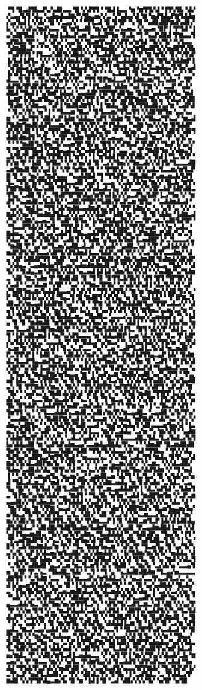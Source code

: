 ▝▜▝▉▃▟▜▙▃▛▃▚▟▊▃▃▝█▝▞▟▜▜▝▝▉▟▐▃▃▝▅▝▆▜▜▞▟▝▐▜▚▜▙▝▟▞▞▃▄▞▙▜▝▟▃▝▃▟▅▟▄▟▇▞▚▜▙▃▅▞▞▃▝▞▚▟▄▞▟▝▇▝▅▟▜▟▄▛▇▜▟▟▅▞▄▞▙▟▐▝▞▟▞▝█▝▞▃▄▞▞▝▝▜▜▃▟▝▉▝▊▜▛▝▚▝█▝▚▟▉▟█▛▇▟▚▟▊▞▙▝▞▝▞▟▚▞▆▟▚▃▃▝█▝▆▜▃▟▉▝▆▞▅▜▛▃▚▃▅▃▝▞▄▃▅▝▉▛▐▝▛▜▟▝▐▃▚▟█▜▙▟▝▝▐▞▅▟▐▃▙▃▛▃▆▝▄▃▙▟▛▜▅▝▊▃▙▝▜▝▚▃▛▟▉▟▝▛▇▃▃▜▃▛▇▟▃▜▛▝▃▞▝▟▚▞▝▃▄▜▞▝█▃▆▜▚▃▛▞▟▜▚▞▅▜▟▝▜▞▞▜▞▝▚▜▃▃▝▟▆▟▉▃▛▝▝▝▚▝▉▟▝▞▄▟▉▞▞▝▛▜▅▟▉▞▝▞▄▞▆▜▙▟█▜▞▞▅▟█▜▚▜▙▝▚▟▜▜▜▝▐▜▃▃▞▟▉▜▞▟█▟▞▝▞▜▃▟▟▜▄▞▙▃▜▝▛▝▇▝▆▜▞▝▊▞▚▜▚▛▐▞▙▟▐▟▜▃▝▞▞▝▐▟▞▟▆▟▞▟▊▃▝▝█▟▞▜▃▟▟▟▊▃▜▝▊▝▇▜▄▜▟▟▆▛▐▝▟▜▟▃▞▞▃▟▚▃▝▞▝▟▝▟▟▃▟▜▞▞▜▝▐▝▜▃▙▞▜▟▐▃▜▃▆▟▄▃▜▞▙▞▃▟▐▞▟▜▃▜▜▜▟▝▊▃▄▞▜▞▆▝█▝▃▝▛▝▝▝▚▃▙▟▐▝█▝▅▟▃▝▐▞▙▝▃▞▝▝▚▟▃▃▜▝▉▝▃▜▚▞▆▞▅▜▞▞▛▃▝▜▜▝▊▛▇▟▃▃▞▛▐▟▇▃▆▞▜▃▚▟▅▝▃▜▛▟▟▜▙▜▛▟▛▟▜▃▞▟▃▞▃▝▞▃▛▝▐▜▃▟▅▝▟▟▅▝▚▟▝▛▇▝▞▝▃▃▛▝▚▟▞▟█▟▝▜▙▟▐▝▄▜▅▛▐▟▄▟▝▃▄▟▟▛▐▜▛▜▛▟▉▜▅▝█▟█▝▄▟▃▟▜▜▄▝▅▟▐▃▆▛▐▞▙▃▆▜▙▃▜▜▞▞▞▟▛▞▛▛▐▝▚▞▟▞▚▟▜▛▇▟▅▝▉▞▄▝▛▟▃▞▛▟▉▝▊▟▆▝▞▟▆▃▄▝▚▛▐▝▇▟▉▟▇▜▚▝▐▝▇▟▄▝█▞▜▞▜▜▙▟▊▞▄▞▆▝▃▟▛▟▝▝▊▃▚▜▚▝▅▝▐▝▝▜▃▃▆▝▇▃▞▝▊▜▃▃▆▞▜▜▃▜▜▝▞▟▉▜▛▜▅▝▄▃▚▃▆▝▝▃▙▞▜▜▝▟▉▞▄▛▐▟▆▝▟▟▄▃▚▟▜▝▟▟▆▝▇▝▆▞▞▜▙▃▞▜▚▃▞▝▆▃▟▛▇▟▆▜▅▟▊▟▟▜▃▃▆▞▚▝▇▜▞▞▛▞▃▛▐▜▟▃▄▝▚▟▇▝▅▞▞▞▆▝▉▜▟▟▛▟▚▜▞▟█▝▐▝▚▞▜▜▚▟▇▃▜▞▜▝▄▜▃▜▅▝▛▝▟▞▅▞▚▃▚▃▟▟▝▟▉▜▝▟▉▜▟▟▉▟▆▟▜▝▚▜▃▝▃▜▛▃▜▟▆▝▉▜▚▜▞▃▅▃▄▝▜▝▟▃▟▝▆▃▞▝▛▝▄▜▞▃▝▝▝▝▆▟▊▜▄▜▅▞▜▞▃▃▅▜▛▝█▞▄▝▉▜▝▞▚▛▇▃▛▝▛▟▛▞▝▜▄▛▐▞▄▞▞▜▝▜▞▜▛▜▙▟▝▞▜▜▄▃▟▃▜▞▚▟▆▜▅▜▟▜▝▃▃▝▃▝▛▝▇▟▊▜▅▝▞▟▅▃▜▃▙▜▙▜▚▟▜▟▄▜▜▜▙▜▜▝▆▜▚▝▐▝▆▜▟▟▐▜▛▞▛▟█▞▚▝▉▟▐▝▜▃▜▞▛▝▛▞▆▝▛▝▐▟▊▝▆▜▙▞▝▞▚▞▅▞▟▝▉▝▃▞▞▜▅▞▞▜▅▃▟▞▞▟▐▜▞▜▃▃▃▟█▃▅▜▅▟▊▜▛▞▄▟▐▞▝▞▛▝▅▜▅▝▉▝▝▝▛▜▛▞▄▝▟▝▛▞▄▟▃▜▃▃▆▞▆▜▃▛▇▝▊▝▃▝▅▞▃▞▆▟▚▃▃▝▚▃▟▟█▟▝▜▝▜▜▟▜▃▝▜▙▟▇▃▛▃▅▃▅▃▙▜▟▜▜▃▝▜▜▞▜▞▛▜▟▞▛▜▜▃▃▟█▝▄▟▚▝▃▃▄▝▞▃▙▞▟▞▆▝▆▞▞▝█▃▙▝▆▜▚▛▇▛▇▟█▞▙▃▚▟▉▝▜▜▞▝▆▃▞▟▚▟▃▟▃▜▄▝▟▞▃▃▞▞▚▜▛▃▙▛▐▟▛▟▉▃▜▜▄▝▃▟▉▝▊▞▃▝▉▟▛▜▛▜▛▟▄▞▆▜▚▟▐▞▞▞▄▃▟▜▄▜▟▛▐▃▞▜▅▝▞▝▆▟▜▝▚▃▆▟▊▃▜▃▙▜▞▝▃▟▉▞▛▜▛▞▜▟▉▞▛▃▛▃▆▝█▜▄▝▝▃▟▟▆▟▃▟▝▝▃▞▃▝▆▟▐▃▝▜▜▝▟▞▅▟▇▃▄▟▆▟▚▃▚▟▚▝▛▛▐▟▆▞▄▝▃▝▄▜▝▃▝▞▞▝▇▟▞▞▅▞▛▜▅▟▇▟▜▟▃▞▞▞▃▞▞▞▟▟▛▝▐▟▉▝▆▝▃▝▊▝█▝▟▟▅▝▐▟▇▃▟▞▚▞▝▟▇▞▄▃▅▃▜▝▚▟▛▝▉▜▅▝▐▞▆▟▜▟▄▟▜▞▞▃▃▜▛▃▆▃▚▟▉▜▟▜▛▝▝▜▃▃▛▜▟▞▟▝▅▜▃▝▜▜▚▛▐▝▚▝▃▃▛▜▚▜▟▟▞▜▚▜▚▃▆▝▝▞▅▝▃▟▃▝▇▟▅▃▝▃▟▝▆▞▃▞▃▟▟▜▝▜▙▃▄▟▟▜▛▞▜▟▉▜▅▝▃▛▇▟▇▃▛▟▉▞▚▞▃▜▛▟▄▞▚▞▜▞▚▜▙▜▟▝▃▟▊▜▝▞▜▟▆▝▄▜▄▞▙▜▅▛▐▃▅▟█▛▐▞▃▜▃▃▃▞▄▝▆▟█▝▛▝▄▞▄▞▜▃▅▞▄▟█▃▟▃▟▝▚▞▄▟▞▝▄▟▉▃▚▟▝▞▛▝▄▟▐▟▞▟▞▝▅▟▛▟▜▞▅▜▃▃▞▟▛▜▞▟▜▟▅▟▐▃▃▜▟▟▚▞▜▝▛▞▝▞▃▞▜▞▛▃▃▟▆▞▝▟▄▝▟▛▐▟█▟▛▜▜▝▜▟▛▝▄▟▝▃▞▟▚▛▇▟▊▟▚▟▇▞▙▟▆▟█▝▊▟▆▟▞▟▛▟▛▝▞▟▄▃▝▃▄▟▆▟▅▜▜▃▅▞▄▟▅▟▆▟▆▟▊▃▛▝▛▞▞▟▊▃▛▞▆▃▄▝▜▟▞▝▝▟▜▞▝▝▊▟▄▃▆▝▟▜▜▞▞▟▟▝▅▃▅▟▐▟▐▟▝▟▆▞▙▞▛▞▟▝▝▞▅▟█▞▚▞▜▟▆▃▝▟▊▝▇▃▚▟▅▝▛▝▉▟▊▟▊▝▊▝▜▝▊▝▊▜▜▃▙▜▙▜▝▟▜▝█▜▝▜▛▜▛▞▟▞▃▟▝▝▃▞▟▃▆▝▚▜▛▝▝▃▞▝▞▜▅▃▜▛▇▞▝▃▚▟▞▟▚▟▐▝▟▃▜▞▚▜▝▃▛▞▜▟▉▜▅▃▆▞▙▟▟▜▃▃▄▜▝▟▚▜▝▝▜▜▝▟▜▜▞▝▆▝▅▝▅▟▆▞▞▟█▝▊▞▄▝▛▝▜▞▟▟▐▞▄▞▞▟▝▜▄▃▜▝█▝▇▟█▜▝▟▚▜▄▝▅▝▉▝▅▟▐▟▞▝▝▛▐▛▇▃▜▟▊▃▛▞▆▃▄▟▐▟▟▛▇▝▄▞▝▝▊▝▝▛▇▝▟▝▚▛▇▟▟▟▉▜▄▞▜▜▛▃▟▃▞▞▝▟▄▜▝▞▟▟▐▟▚▝▊▝▅▞▅▝█▛▐▃▚▝▜▝▄▞▛▞▟▜▝▟▜▝▇▜▅▃▚▃▆▞▃▞▆▝▚▟▞▝▊▜▅▞▅▟▉▞▄▜▙▟▟▃▆▃▝▜▙▟▉▃▝▃▃▃▞▃▜▟▄▞▞▃▅▟▄▟▚▝▚▝▐▟▄▝▊▝▊▝▇▟▇▟▊▝▆▜▟▜▙▞▙▟▚▜▅▞▅▝▛▞▃▝▟▟▐▝▝▝▜▝▞▟▐▟▅▜▅▝▇▃▃▜▃▃▟▜▟▟█▜▅▟█▞▛▝▝▞▄▜▟▜▅▜▟▟▛▟▐▜▃▝▉▜▝▟▞▞▛▝▟▟▐▃▝▞▜▝▐▟▚▟▉▃▆▟▐▝▅▞▚▞▟▜▃▃▃▝▅▝▟▟▄▟▉▛▐▃▅▝▟▃▚▜▛▝▊▃▝▛▐▟▛▞▄▜▟▞▞▟▞▃▝▃▃▃▙▝▛▝▛▝▉▟▃▞▚▞▆▃▞▝▚▝▞▟▄▜▟▞▞▜▜▞▅▝▄▞▛▟▚▃▆▝▇▝▟▜▚▃▞▟▐▝▊▃▚▃▛▃▃▝▚▞▝▃▅▝▃▟▛▜▃▟▐▃▜▞▟▝▆▃▆▟▉▝▛▃▜▜▚▛▐▝▐▟▉▝▄▃▝▟▉▟▞▞▆▟▚▝▄▟▞▜▃▛▇▟▐▟▜▜▄▃▄▛▐▟▞▝▉▟▇▟▃▜▃▃▛▜▄▃▆▟▜▃▛▃▜▞▝▝▐▞▟▞▛▜▅▟▞▝▉▝▄▜▅▝▉▝▃▟▜▝▐▛▐▜▞▟▞▟▛▞▚▞▟▛▐▃▟▜▚▜▜▟▛▃▜▟▟▝▅▞▛▝▊▟▜▃▚▃▟▃▛▟▝▜▄▟▅▃▛▃▃▝▄▝▞▜▄▞▙▝▆▟▃▛▇▞▅▜▄▃▄▝▆▝▐▝▄▟▚▃▆▝▆▟█▞▄▟█▝▄▞▚▞▛▜▝▝▛▃▅▛▐▟▃▝▆▃▚▜▜▛▇▝▅▝▊▜▞▜▅▜▟▝▄▜▃▞▆▝▞▞▟▞▆▜▚▟▉▞▚▞▅▜▄▟▉▃▚▝▊▝▛▛▇▟▞▞▆▃▚▝▇▞▞▝▜▜▞▟▛▛▇▝▅▛▇▜▟▞▄▝▞▟▛▜▝▃▛▃▛▝▇▝█▞▝▝▄▟▚▃▚▝▇▟▊▟▞▟▞▟▝▟▚▛▐▞▚▝▄▝▟▜▟▝▆▟▇▝▜▜▛▛▐▃▚▞▟▃▟▞▄▞▝▝▚▃▃▜▙▞▅▃▟▞▛▝▚▃▚▝▊▝▜▝▇▃▄▝▅▜▝▞▄▜▛▝▐▜▄▜▞▜▚▝▅▜▙▝▉▜▟▟▚▃▙▟▟▜▜▞▅▟▛▃▆▟▚▟▞▝▆▜▝▝▝▛▇▝▅▝▐▝▃▜▙▃▛▝▟▜▝▜▅▜▜▝▄▝▝▞▜▃▃▟▟▟▚▃▅▟▊▃▚▟▊▞▆▞▛▞▆▃▄▟█▃▝▃▄▟▉▝▄▜▞▜▚▞▝▃▃▟▇▞▞▃▚▝▇▟▉▛▇▞▄▟▐▞▃▜▃▃▆▝▞▞▆▟▄▝▅▛▇▟▚▝▟▞▚▃▝▟▚▝▞▟▅▃▚▟█▜▄▝▝▃▚▜▟▞▛▞▜▟▊▃▃▟▝▝▆▟▚▞▅▟▄▜▝▟▊▃▃▃▅▜▅▞▟▝▐▃▅▃▚▜▟▜▝▃▚▟▛▝▚▃▜▝▉▃▞▟▐▃▃▝▇▞▛▃▟▟▄▝▃▞▆▝▚▝▇▞▟▜▝▝▄▟▇▞▟▟▆▜▅▜▚▟▝▞▞▞▚▝▃▟▃▞▄▟▞▞▝▝█▃▜▜▃▃▃▟█▃▜▟▃▜▃▞▙▟▃▞▙▜▙▞▟▟▄▟▉▝▆▝▄▟▜▟▚▟▅▃▄▞▃▃▆▟▄▟█▟▄▜▚▃▝▝▝▟▅▟▛▝▉▃▆▟▉▟▉▜▅▜▞▃▜▜▅▝▇▟▃▃▜▟█▞▜▟▉▝▜▜▞▜▞▟▃▃▞▟▞▜▟▝▜▜▙▃▝▝▛▞▞▟▄▜▟▜▄▞▚▟█▜▃▞▆▜▜▞▙▟▝▝▅▃▃▃▚▃▝▞▄▜▅▝▃▟▃▜▜▝▇▟▄▝▊▜▚▃▞▟▇▟▚▜▞▟▃▟▉▛▇▞▙▝▝▟▜▝▚▝▞▝▞▝▃▝▄▃▆▞▟▞▞▝▞▃▆▃▝▞▞▟▃▟▉▞▜▟▅▞▃▟▉▟▞▟▄▝▉▜▚▞▟▝▚▃▚▃▚▜▛▝▛▜▚▟▞▜▅▞▟▟▜▟▆▝▞▝▜▝▅▟▐▝▝▃▜▞▛▃▆▃▆▜▄▝▆▃▆▞▃▞▝▃▆▟▉▃▅▝▟▞▜▝▐▃▜▃▞▝█▝▄▜▟▞▄▞▅▟▝▜▟▃▟▃▆▃▛▝▆▟▝▝▚▟▝▜▛▞▜▞▞▟▇▃▅▟▄▝▆▝▊▟▚▟▅▝▃▜▟▃▝▃▄▜▄▝█▞▚▝▜▞▙▟▝▟▊▜▃▟▆▜▚▝▟▝▛▃▆▃▄▟▟▟▛▛▐▝▟▃▚▟▜▟▝▃▜▟▅▜▃▝▊▛▇▞▚▞▆▞▟▟▞▃▄▝▇▟▜▝▝▜▄▜▙▝▅▜▅▝▃▟▟▝▆▟█▜▅▜▅▝▞▃▛▃▆▃▄▟▊▞▞▜▚▟▅▃▙▝▃▜▜▟▟▟▝▞▃▟▚▜▃▝▝▞▛▞▆▝▟▃▜▞▞▞▃▝▟▃▝▟▝▝▇▞▛▟▄▝▇▝▞▛▇▝▄▃▟▝▞▟▉▞▚▜▛▝▝▟▅▜▝▟█▛▇▟▚▝█▃▅▜▄▃▅▞▙▞▅▜▙▃▞▜▞▜▚▞▟▜▜▃▝▃▜▃▝▟▊▞▝▟▊▝▛▃▞▟▝▞▚▃▆▃▃▞▙▃▜▜▜▝▆▞▆▞▞▟▊▞▆▝▊▝▜▟▜▜▃▜▄▜▞▝▛▟▇▃▃▛▐▝▊▝▟▟▊▃▆▜▃▛▐▟▞▟▐▟▉▟▄▟▜▟▜▟▃▞▝▟▊▟█▞▜▟█▜▙▟▆▞▙▟▆▜▄▃▞▞▄▟▊▝▛▃▄▟▆▟█▟▐▃▆▝▞▟▚▟▐▜▄▃▅▟▊▃▝▜▞▞▄▞▙▜▚▟▆▃▝▜▃▟▟▟▟▝▚▞▜▟▊▟▛▃▝▜▄▞▙▝▐▜▝▝▛▃▅▛▇▟▛▜▝▞▚▃▚▝▇▝▆▜▅▞▟▝▇▜▙▞▞▟▄▜▙▝▚▟▜▟█▃▜▝▊▝▐▝▅▝▊▜▝▃▙▜▅▟▇▟▄▞▆▝▛▞▝▜▃▝▇▟▅▜▅▃▆▝▝▟▚▞▛▝▜▃▅▜▄▝█▝▄▞▜▞▚▃▚▞▙▝▄▛▐▞▟▃▅▞▆▜▃▟█▞▚▞▞▟▅▟▟▞▚▝▐▞▜▟▆▞▆▞▙▜▞▝▅▟▟▃▝▟▝▝▐▃▙▝▆▛▐▟▅▞▚▞▚▟▚▜▃▜▜▞▟▜▙▟▝▞▞▞▟▝▉▜▃▝▊▝▄▝▇▟▝▞▟▃▜▝▃▜▞▞▚▟█▟█▝▄▃▞▃▆▝▆▃▜▃▆▜▝▟▚▝█▟▉▝▃▝▇▞▙▝▃▞▟▞▅▝▃▃▄▜▅▝▄▜▛▝▛▃▚▃▝▜▙▟█▃▜▟▞▝▃▜▝▝▜▝▄▝▚▃▙▟▉▟█▟▆▝▜▃▄▞▅▃▃▃▃▟▉▜▜▝▝▃▜▟▇▝▃▃▝▝▉▞▆▃▃▟▚▞▆▜▟▟▃▞▞▝▅▃▞▃▃▜▚▃▟▜▃▞▃▝▄▟▐▞▄▃▅▜▜▃▞▞▙▝▄▝█▝▐▝▟▃▟▞▟▟▆▞▜▞▝▝▚▝▉▝▄▞▄▟▇▟▞▝▉▃▙▞▃▝▐▜▄▜▙▜▅▜▃▞▛▃▅▃▆▟▊▟▃▞▙▝▟▃▆▟▞▞▙▜▞▟▅▝▐▝▃▞▞▃▞▞▅▝▄▝▚▟▞▝▞▃▚▞▟▜▃▟▞▞▝▟▉▟▄▞▄▝█▝▚▃▛▝▛▟▚▃▄▟▛▞▄▟▛▝▇▞▝▝▊▝▄▃▃▟▟▞▙▃▝▟▞▜▅▞▅▞▅▜▜▜▃▞▚▝▝▟▜▞▜▞▃▟▜▃▆▃▚▟▝▟█▝▞▞▄▞▛▝▛▝▞▞▅▝▊▜▝▞▃▝▆▃▛▟▄▟▞▃▟▞▄▞▟▜▟▝▝▟▉▜▚▞▄▟▟▜▞▞▚▞▜▃▜▟▟▃▛▜▝▃▙▞▅▞▚▜▚▝▅▜▟▞▃▝▄▝▊▝▞▝▜▟█▟▜▝▟▝▇▝▉▃▛▟▆▟▉▝▄▝█▝▐▞▃▝▄▟▞▞▚▝▊▝▆▞▆▜▙▝▟▜▟▜▄▝▟▟▟▟▐▃▆▝▊▝▐▞▛▝▉▝▃▞▆▝▟▜▄▟▃▝▇▃▞▃▄▞▄▟▟▝▟▞▝▟▅▞▄▝▊▜▚▃▃▜▝▝▉▃▙▜▛▜▚▟▚▃▟▃▟▝▛▝▉▜▚▟▜▝▞▝▆▞▆▃▜▃▙▃▄▝▚▜▜▃▛▝▚▃▚▞▃▃▞▞▟▝▊▜▃▝▞▞▆▝▝▜▙▃▞▜▞▜▙▞▟▃▞▜▅▝▚▃▝▃▚▛▐▞▛▜▄▛▇▞▜▟▐▟▉▞▜▟▛▜▚▟▅▟▄▞▚▟▚▜▟▃▜▃▜▟▛▞▙▟▚▟▝▟▟▞▅▟▝▞▚▟▊▜▜▝▄▞▜▃▙▟▚▝▊▟▚▟▉▜▚▞▆▛▐▟▃▟▅▞▆▟▃▝▛▝▞▟▊▞▆▜▃▟▐▃▅▟▅▃▃▝▞▝▅▜▝▛▐▝▆▞▞▜▚▞▞▟▄▟▞▃▙▝▆▃▅▞▚▝▛▝▉▃▃▝▆▞▞▝▅▜▃▝▛▟▆▜▄▞▟▝▊▃▟▟▜▝▟▜▚▟▚▃▞▃▙▟▝▜▅▟▟▝▜▜▟▞▛▃▛▟▞▞▅▟▛▟▉▝▃▝▞▃▄▜▃▟▜▞▄▃▃▜▛▛▇▟▞▝▜▃▜▟▚▛▐▞▃▜▚▃▛▝▅▟▜▃▙▟▊▞▃▝▛▞▝▟▊▟▃▜▚▝▊▜▙▝▐▝▃▟▜▟▃▝▃▝▛▟▟▃▞▛▇▟▉▝▞▞▛▜▛▟▄▃▆▞▙▝▉▝▆▝▐▟▐▝▉▝▃▟▝▟▉▞▞▞▞▜▞▝▅▜▛▝▅▜▉
